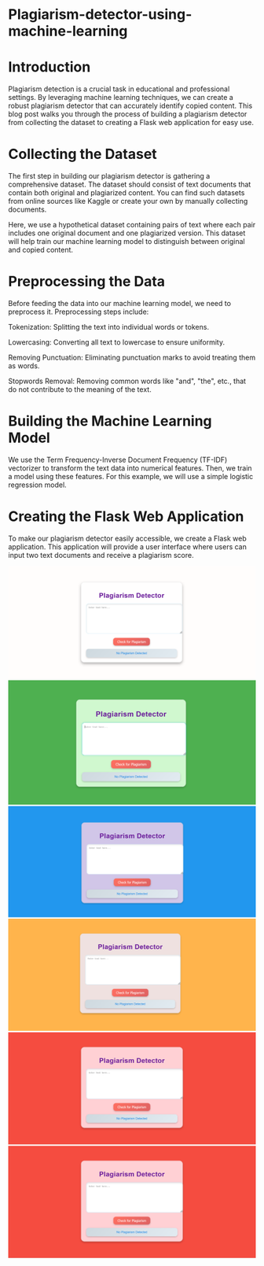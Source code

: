 # Plagiarism-detector-using-machine-learning

# Introduction

Plagiarism detection is a crucial task in educational and professional settings. By leveraging machine learning techniques, we can create a robust plagiarism detector that can accurately identify copied content. This blog post walks you through the process of building a plagiarism detector from collecting the dataset to creating a Flask web application for easy use.

# Collecting the Dataset

The first step in building our plagiarism detector is gathering a comprehensive dataset. The dataset should consist of text documents that contain both original and plagiarized content. You can find such datasets from online sources like Kaggle or create your own by manually collecting documents.

Here, we use a hypothetical dataset containing pairs of text where each pair includes one original document and one plagiarized version. This dataset will help train our machine learning model to distinguish between original and copied content.


# Preprocessing the Data

Before feeding the data into our machine learning model, we need to preprocess it. Preprocessing steps include:

Tokenization: Splitting the text into individual words or tokens.

Lowercasing: Converting all text to lowercase to ensure uniformity.

Removing Punctuation: Eliminating punctuation marks to avoid treating them as words.

Stopwords Removal: Removing common words like "and", "the", etc., that do not contribute to the meaning of the text.

# Building the Machine Learning Model

We use the Term Frequency-Inverse Document Frequency (TF-IDF) vectorizer to transform the text data into numerical features. Then, we train a model using these features. For this example, we will use a simple logistic regression model.


# Creating the Flask Web Application

To make our plagiarism detector easily accessible, we create a Flask web application. This application will provide a user interface where users can input two text documents and receive a plagiarism score.




![demo1](assets/images/plagdetector5.png)
![demo2](assets/images/plagdetector.png)
![demo3](assets/images/plagdetector1.png)
![demo4](assets/images/plagdetector2.png)
![demo5](assets/images/plagdetector3.png)
![demo6](assets/images/plagdetector4.png)






